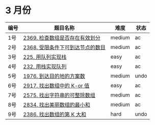 # 3 月份

**编号**|**题目名称**|**难度**|**状态**
--------|------------|--------|--------
1号|[2369. 检查数组是否存在有效划分](./第1题%202369.%20检查数组是否存在有效划分)|medium|ac
2号|[2368. 受限条件下可到达节点的数目](./第2题%202368.%20受限条件下可到达节点的数目)|medium|ac
3号|[225. 用队列实现栈](./第3题%20225.%20用队列实现栈)|easy|ac
4号|[232. 用栈实现队列](./第4题%20232.%20用栈实现队列)|easy|ac
5号|[1976. 到达目的地的方案数](./第5题%201976.%20到达目的地的方案数)|medium|undo
6号|[2917. 找出数组中的 K-or 值](./第6题%202917.%20找出数组中的%20K-or%20值)|easy|ac
7号|[2575. 找出字符串的可整除数组](./第7题%202575.%20找出字符串的可整除数组)|medium|ac
8号|[2834. 找出美丽数组的最小和](./第8题%202834.%20找出美丽数组的最小和)|medium|ac
9号|[2386. 找出数组的第 K 大和](./第9题%202386.%20找出数组的第%20K%20大和)|hard|undo
